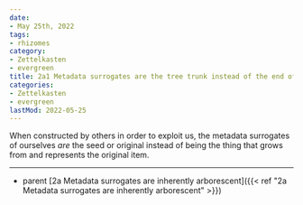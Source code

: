 ```yaml
---
date:
- May 25th, 2022
tags:
- rhizomes
category:
- Zettelkasten
- evergreen
title: 2a1 Metadata surrogates are the tree trunk instead of the end of a branch
categories:
- Zettelkasten
- evergreen
lastMod: 2022-05-25
---
```

When constructed by others in order to exploit us, the metadata surrogates of ourselves *are* the seed or original instead of being the thing that grows from and represents the original item.

-----

- parent [2a Metadata surrogates are inherently arborescent]({{< ref "2a Metadata surrogates are inherently arborescent" >}})

